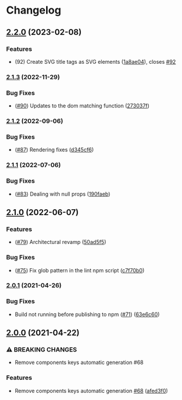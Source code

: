 # Changelog

## [2.2.0](https://www.github.com/Hypothesize/somatic.js/compare/v2.1.3...v2.2.0) (2023-02-08)


### Features

* (92) Create SVG title tags as SVG elements ([1a8ae04](https://www.github.com/Hypothesize/somatic.js/commit/1a8ae0413ff247eae933351cde0e0aab03aa8682)), closes [#92](https://www.github.com/Hypothesize/somatic.js/issues/92)

### [2.1.3](https://www.github.com/Hypothesize/somatic.js/compare/v2.1.2...v2.1.3) (2022-11-29)


### Bug Fixes

* ([#90](https://www.github.com/Hypothesize/somatic.js/issues/90)) Updates to the dom matching function ([273037f](https://www.github.com/Hypothesize/somatic.js/commit/273037f39ebd8e536cb0328517b891e6a05386b7))

### [2.1.2](https://www.github.com/Hypothesize/somatic.js/compare/v2.1.1...v2.1.2) (2022-09-06)


### Bug Fixes

* ([#87](https://www.github.com/Hypothesize/somatic.js/issues/87)) Rendering fixes ([d345cf6](https://www.github.com/Hypothesize/somatic.js/commit/d345cf657182cdbb304902aace75ac4708bc22b9))

### [2.1.1](https://www.github.com/Hypothesize/somatic.js/compare/v2.1.0...v2.1.1) (2022-07-06)


### Bug Fixes

* ([#83](https://www.github.com/Hypothesize/somatic.js/issues/83)) Dealing with null props ([190faeb](https://www.github.com/Hypothesize/somatic.js/commit/190faebcc475e2d4e3b935294cf4f1ba5e882b42))

## [2.1.0](https://www.github.com/Hypothesize/somatic.js/compare/v2.0.1...v2.1.0) (2022-06-07)


### Features

* ([#79](https://www.github.com/Hypothesize/somatic.js/issues/79)) Architectural revamp ([50ad5f5](https://www.github.com/Hypothesize/somatic.js/commit/50ad5f501e5805e76b80f7c175e79d9bfcb96b46))


### Bug Fixes

* ([#75](https://www.github.com/Hypothesize/somatic.js/issues/75)) Fix glob pattern in the lint npm script ([c7f70b0](https://www.github.com/Hypothesize/somatic.js/commit/c7f70b0ba33bc5afee20e783515a80539590eb76))

### [2.0.1](https://www.github.com/Hypothesize/somatic.js/compare/v2.0.0...v2.0.1) (2021-04-26)


### Bug Fixes

* Build not running before publishing to npm ([#71](https://www.github.com/Hypothesize/somatic.js/issues/71)) ([63e6c60](https://www.github.com/Hypothesize/somatic.js/commit/63e6c60faac50d7179b9fe49f18941feb6f2f37f))

## [2.0.0](https://www.github.com/Hypothesize/somatic.js/compare/v1.6.1...v2.0.0) (2021-04-22)


### ⚠ BREAKING CHANGES

* Remove components keys automatic generation #68

### Features

* Remove components keys automatic generation [#68](https://www.github.com/Hypothesize/somatic.js/issues/68) ([afed3f0](https://www.github.com/Hypothesize/somatic.js/commit/afed3f0110177cf792565651f94ebd8b7060d2db))
